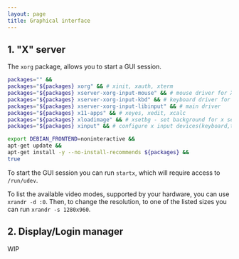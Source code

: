 ```yaml
---
layout: page
title: Graphical interface
---
```

## 1. "X" server

The `xorg` package, allows you to start a GUI session.
```bash
packages="" &&
packages="${packages} xorg" && # xinit, xauth, xterm
packages="${packages} xserver-xorg-input-mouse" && # mouse driver for Xorg
packages="${packages} xserver-xorg-input-kbd" && # keyboard driver for Xorg
packages="${packages} xserver-xorg-input-libinput" && # main driver
packages="${packages} x11-apps" && # xeyes, xedit, xcalc
packages="${packages} xloadimage" && # xsetbg - set background for x server
packages="${packages} xinput" && # configure x input devices(keyboard,touch)

export DEBIAN_FRONTEND=noninteractive &&
apt-get update &&
apt-get install -y --no-install-recommends ${packages} &&
true
```

To start the GUI session you can run `startx`, which will require access to
`/run/udev`.

To list the available video modes, supported by your hardware, you can use
`xrandr -d :0`. Then, to change the resolution, to one of the listed sizes you
can run `xrandr -s 1280x960`.

## 2. Display/Login manager

WIP
